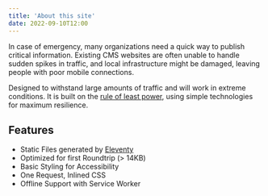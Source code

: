 ```yaml
---
title: 'About this site'
date: 2022-09-10T12:00
---
```


In case of emergency, many organizations need a quick way to publish critical information. Existing
CMS websites are often unable to handle sudden spikes in traffic, and local infrastructure might be
damaged, leaving people with poor mobile connections.

Designed to  withstand large amounts of traffic and will work in extreme conditions. It is built on the
[rule of least power](https://en.wikipedia.org/wiki/Rule_of_least_power), using simple technologies
for maximum resilience.

## Features

- Static Files generated by [Eleventy](https://11ty.dev)
- Optimized for first Roundtrip (> 14KB)
- Basic Styling for Accessibility
- One Request, Inlined CSS
- Offline Support with Service Worker

